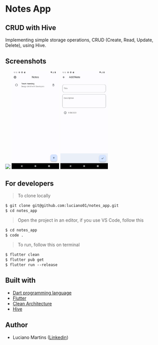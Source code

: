 # Notes App 

## CRUD with Hive

Implementing simple storage operations, CRUD (Create, Read, Update, Delete), using Hive.

## Screenshots
<p float="left">
    <img width="150" src="https://github.com/luciano01/notes_app/blob/master/lib/core/ui/assets/screenshots/EmptyList.png">
    <img width="150" src="https://github.com/luciano01/notes_app/blob/master/lib/core/ui/assets/screenshots/ListNotes.png">
    <img width="150" src="https://github.com/luciano01/notes_app/blob/master/lib/core/ui/assets/screenshots/AddNote.png">
</p>

## For developers
> To clone locally
```
$ git clone git@github.com:luciano01/notes_app.git
$ cd notes_app
```
> Open the project in an editor, if you use VS Code, follow this
```
$ cd notes_app
$ code .
```
> To run, follow this on terminal
```
$ flutter clean
$ flutter pub get
$ flutter run --release
```

## Built with
- [Dart programming language](https://dart.dev/)
- [Flutter](https://flutter.dev/)
- [Clean Architecture](https://blog.cleancoder.com/uncle-bob/2012/08/13/the-clean-architecture.html)
- [Hive](https://pub.dev/packages/hive)

## Author
- Luciano Martins ([Linkedin](https://br.linkedin.com/in/luciano01))
